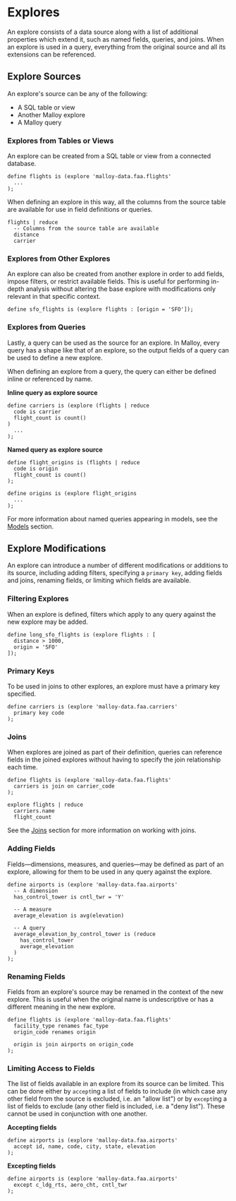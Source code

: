 # Explores

An explore consists of a data source along with a list of
additional properties which extend it, such as named fields, queries, and joins. When an explore is used in a query,
everything from the original source and all its extensions can be referenced.

## Explore Sources

An explore's source can be any of the following:

* A SQL table or view
* Another Malloy explore
* A Malloy query

### Explores from Tables or Views

An explore can be created from a SQL table or view from a connected database.

```malloy
define flights is (explore 'malloy-data.faa.flights'
  ...
);
```

When defining an explore in this way, all the columns from
the source table are available for use in field definitions
or queries.

```malloy
flights | reduce
  -- Columns from the source table are available
  distance
  carrier
```

### Explores from Other Explores

An explore can also be created from another explore in order
to add fields, impose filters, or restrict available fields.
This is useful for performing in-depth analysis without altering
the base explore with modifications only relevant in that specific context.

```malloy
define sfo_flights is (explore flights : [origin = 'SFO']);
```

### Explores from Queries

Lastly, a query can be used as the source for an explore.
In Malloy, every query has a shape like that of an explore,
so the output fields of a query can be used to define a new
explore.

When defining an explore from a query, the query can either
be defined inline or referenced by name.

**Inline query as explore source**

```malloy
define carriers is (explore (flights | reduce
  code is carrier
  flight_count is count()
)
  ...
);
```

**Named query as explore source**

```malloy
define flight_origins is (flights | reduce
  code is origin
  flight_count is count()
);

define origins is (explore flight_origins
  ...
);
```

For more information about named queries appearing in models, see the [Models](statement.md) section.

## Explore Modifications

An explore can introduce a number of different
modifications or additions to its source, including adding
filters, specifying a `primary key`, adding fields and
joins, renaming fields, or limiting which fields are
available.

### Filtering Explores

When an explore is defined, filters which apply to any query against the new explore may be added.

```malloy
define long_sfo_flights is (explore flights : [
  distance > 1000,
  origin = 'SFO'
]);
```

### Primary Keys

To be used in joins to other explores, an explore must
have a primary key specified.

```malloy
define carriers is (explore 'malloy-data.faa.carriers'
  primary key code
);
```

### Joins

When explores are joined as part of their definition, queries can reference fields in the joined explores without having to specify the join relationship each time.

```malloy
define flights is (explore 'malloy-data.faa.flights'
  carriers is join on carrier_code
);

explore flights | reduce
  carriers.name
  flight_count
```

See the [Joins](join.md) section for more information on working with joins.

### Adding Fields

Fields—dimensions, measures, and queries—may be defined as
part of an explore, allowing for them to be used in any
query against the explore.

```malloy
define airports is (explore 'malloy-data.faa.airports'
  -- A dimension
  has_control_tower is cntl_twr = 'Y'

  -- A measure
  average_elevation is avg(elevation)

  -- A query
  average_elevation_by_control_tower is (reduce
    has_control_tower
    average_elevation
  )
);
```

### Renaming Fields

Fields from an explore's source may be renamed in the context of the
new explore. This is useful when the original name is undescriptive or has a different meaning in the new explore.

```malloy
define flights is (explore 'malloy-data.faa.flights'
  facility_type renames fac_type
  origin_code renames origin

  origin is join airports on origin_code
);
```

### Limiting Access to Fields

The list of fields available in an explore from its source
can be limited. This can be done either by `accept`ing a
list of fields to include (in which case any other field
from the source is excluded, i.e. an "allow list") or by
`except`ing a list of fields to exclude (any other field
is included, i.e. a "deny list"). These cannot be used in
conjunction with one another.

**Accepting fields**

```malloy
define airports is (explore 'malloy-data.faa.airports'
  accept id, name, code, city, state, elevation
);
```

**Excepting fields**

```malloy
define airports is (explore 'malloy-data.faa.airports'
  except c_ldg_rts, aero_cht, cntl_twr
);
```